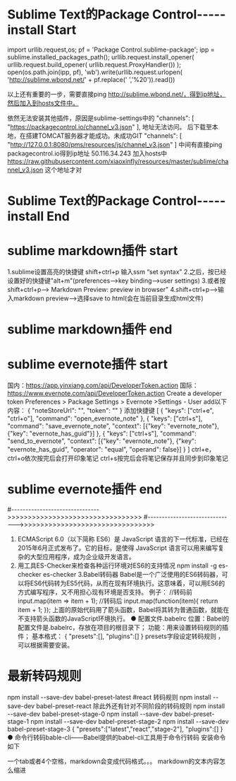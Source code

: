 # Sublime Text的Package Control-----install Start
import urllib.request,os; pf = 'Package Control.sublime-package'; ipp = sublime.installed_packages_path(); urllib.request.install_opener( urllib.request.build_opener( urllib.request.ProxyHandler()) ); open(os.path.join(ipp, pf), 'wb').write(urllib.request.urlopen( 'http://sublime.wbond.net/' + pf.replace(' ','%20')).read())

以上还有重要的一步，需要直接ping http://sublime.wbond.net/，得到ip地址，然后加入到hosts文件中。

依然无法安装其他插件，原因是sublime-settings中的
"channels": [
		"https://packagecontrol.io/channel_v3.json"
	],
地址无法访问。
后下载至本地，在搭建TOMCAT服务器才能成功。未成功GIT
"channels": [
        "http://127.0.0.1:8080/pms/resources/js/channel_v3.json"
    ]
中间有直接ping packagecontrol.io得到ip地址 50.116.34.243 加入hosts中
https://raw.githubusercontent.com/xiaoxinfly/resources/master/sublime/channel_v3.json
这个地址才对
# Sublime Text的Package Control-----install End

# sublime markdown插件 start
1.sublime设置高亮的快捷键 shift+ctrl+p 输入ssm “set syntax"
2.之后，按已经设置好的快捷键"alt+m"(preferences-->key binding-->user settings)
3.或者按shift+ctrl+p--> Markdown Preview: preview in browser"
4.shift+ctrl+p-->输入markdown preview-->选择save to html(会在当前目录生成html文件)
# sublime markdown插件 end

# sublime evernote插件 start
国内：https://app.yinxiang.com/api/DeveloperToken.action 
国际：https://www.evernote.com/api/DeveloperToken.action
Create a developer token
Preferences > Package Settings > Evernote >Settings - User
add以下内容：
{
 "noteStoreUrl": "",
 "token": ""
}
添加快捷键
[
	{ "keys": ["ctrl+e", "ctrl+o"], "command": "open_evernote_note" },
    { "keys": ["ctrl+s"], "command": "save_evernote_note", "context": [{"key": "evernote_note"}, {"key": "evernote_has_guid"}] },
    { "keys": ["ctrl+s"], "command": "send_to_evernote", "context": [{"key": "evernote_note"}, {"key": "evernote_has_guid", "operator": "equal", "operand": false}] }
]
ctrl+e，ctrl+o依次按完后会打开印象笔记
ctrl+s按完后会将笔记保存并且同步到印象笔记
# sublime evernote插件 end
#------------------------------->>>>>>>>>>>>>>>>>>>>>>>>>>>>>>>>>
#------------------------------->>>>>>>>>>>>>>>>>>>>>>>>>>>>>>>>>



  1. ECMAScript 6.0（以下简称 ES6）是 JavaScript 语言的下一代标准，已经在2015年6月正式发布了。它的目标，是使得 JavaScript 语言可以用来编写复杂的大型应用程序，成为企业级开发语言。
  2. 用工具ES-Checker来检查各种运行环境对ES6的支持情况
npm install -g es-checker
es-checker
3.Babel转码器
Babel是一个广泛使用的ES6转码器，可以将ES6代码转为ES5代码，从而在现有环境执行。这意味着，可以用ES6的方式编写程序，又不用担心现有环境是否支持。
例子：
//转码前
input.map(item => item + 1);
//转码后
input.map(function(item){
return item + 1;
});
上面的原始代码用了箭头函数，Babel将其转为普通函数，就能在不支持箭头函数的JavaScript环境执行。
  ● 配置文件.babelrc
位置：Babel的配置文件是.babelrc，存放在项目的根目录下；
功能：用来设置转码规则的插件；
基本格式：
{
"presets":[],
"plugins":[]
}
presets字段设定转码规则 ，可以根据需要安装。
# 最新转码规则
npm install --save-dev babel-preset-latest
#react 转码规则
npm install --save-dev babel-preset-react
除此外还有针对不同阶段的转码规则
npm install --save-dev babel-preset-stage-0
npm install --save-dev babel-preset-stage-1
npm install --save-dev babel-preset-stage-2
npm install --save-dev babel-preset-stage-3
{
"presets":["latest","react","stage-2"],
"plugins":[]
}
  ● 命令行转码bable-cli——Babel提供的babel-cli工具用于命令行转码
安装命令如下

一个tab或者4个空格，markdown会变成代码格式。。。
markdown的文本内容怎么缩进